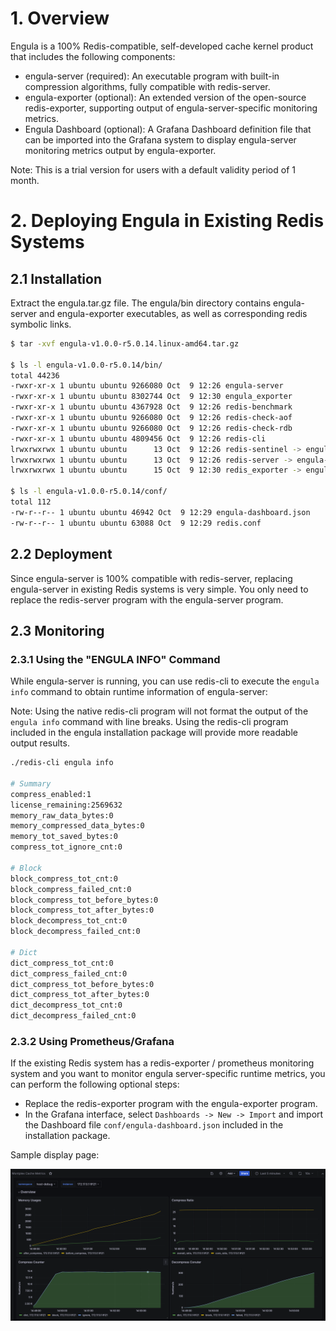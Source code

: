# 1. Overview

Engula is a 100% Redis-compatible, self-developed cache kernel product that includes the following components:

- engula-server (required): An executable program with built-in compression algorithms, fully compatible with redis-server.
- engula-exporter (optional): An extended version of the open-source redis-exporter, supporting output of engula-server-specific monitoring metrics.
- Engula Dashboard (optional): A Grafana Dashboard definition file that can be imported into the Grafana system to display engula-server monitoring metrics output by engula-exporter.

Note: This is a trial version for users with a default validity period of 1 month.

# 2. Deploying Engula in Existing Redis Systems

## 2.1 Installation

Extract the engula.tar.gz file. The engula/bin directory contains engula-server and engula-exporter executables, as well as corresponding redis symbolic links.

```bash
$ tar -xvf engula-v1.0.0-r5.0.14.linux-amd64.tar.gz 

$ ls -l engula-v1.0.0-r5.0.14/bin/
total 44236
-rwxr-xr-x 1 ubuntu ubuntu 9266080 Oct  9 12:26 engula-server
-rwxr-xr-x 1 ubuntu ubuntu 8302744 Oct  9 12:30 engula_exporter
-rwxr-xr-x 1 ubuntu ubuntu 4367928 Oct  9 12:26 redis-benchmark
-rwxr-xr-x 1 ubuntu ubuntu 9266080 Oct  9 12:26 redis-check-aof
-rwxr-xr-x 1 ubuntu ubuntu 9266080 Oct  9 12:26 redis-check-rdb
-rwxr-xr-x 1 ubuntu ubuntu 4809456 Oct  9 12:26 redis-cli
lrwxrwxrwx 1 ubuntu ubuntu      13 Oct  9 12:26 redis-sentinel -> engula-server
lrwxrwxrwx 1 ubuntu ubuntu      13 Oct  9 12:26 redis-server -> engula-server
lrwxrwxrwx 1 ubuntu ubuntu      15 Oct  9 12:30 redis_exporter -> engula_exporter

$ ls -l engula-v1.0.0-r5.0.14/conf/
total 112
-rw-r--r-- 1 ubuntu ubuntu 46942 Oct  9 12:29 engula-dashboard.json
-rw-r--r-- 1 ubuntu ubuntu 63088 Oct  9 12:29 redis.conf
```

## 2.2 Deployment

Since engula-server is 100% compatible with redis-server, replacing engula-server in existing Redis systems is very simple. You only need to replace the redis-server program with the engula-server program.

## 2.3 Monitoring

### 2.3.1 Using the "ENGULA INFO" Command

While engula-server is running, you can use redis-cli to execute the `engula info` command to obtain runtime information of engula-server:

Note: Using the native redis-cli program will not format the output of the `engula info` command with line breaks. Using the redis-cli program included in the engula installation package will provide more readable output results.

```bash
./redis-cli engula info

# Summary
compress_enabled:1
license_remaining:2569632
memory_raw_data_bytes:0
memory_compressed_data_bytes:0
memory_tot_saved_bytes:0
compress_tot_ignore_cnt:0

# Block
block_compress_tot_cnt:0
block_compress_failed_cnt:0
block_compress_tot_before_bytes:0
block_compress_tot_after_bytes:0
block_decompress_tot_cnt:0
block_decompress_failed_cnt:0

# Dict
dict_compress_tot_cnt:0
dict_compress_failed_cnt:0
dict_compress_tot_before_bytes:0
dict_compress_tot_after_bytes:0
dict_decompress_tot_cnt:0
dict_decompress_failed_cnt:0
```

### 2.3.2 Using Prometheus/Grafana

If the existing Redis system has a redis-exporter / prometheus monitoring system and you want to monitor engula server-specific runtime metrics, you can perform the following optional steps:

* Replace the redis-exporter program with the engula-exporter program.
* In the Grafana interface, select `Dashboards -> New -> Import` and import the Dashboard file `conf/engula-dashboard.json` included in the installation package.

Sample display page:

![alt text](assets/engula-grafana.png)